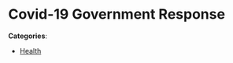 # Covid-19 Government Response






**Categories**:
- [Health](https://github.com/apis-list/apis-list#health)




